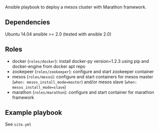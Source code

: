 Ansible playbook to deploy a mesos cluster with Marathon framework.

## Dependencies
Ubuntu 14.04
ansible >= 2.0
(tested with ansible 2.0)


## Roles
- docker (`roles/docker`): install docker-py version=1.2.3 using pip and docker-engine from docker apt repo
- zookepeer (`roles/zookeeper`): configure and start zookeeper container
- mesos (`roles/mesos`): configure and start containers for mesos master (`when: mesos_install_mode=master`) and/or mesos slave (`when: mesos_install_mode=slave`) 
- marathon (`roles/marathon`): configure and start container for marathon framework

## Example playbook

See `site.yml`
